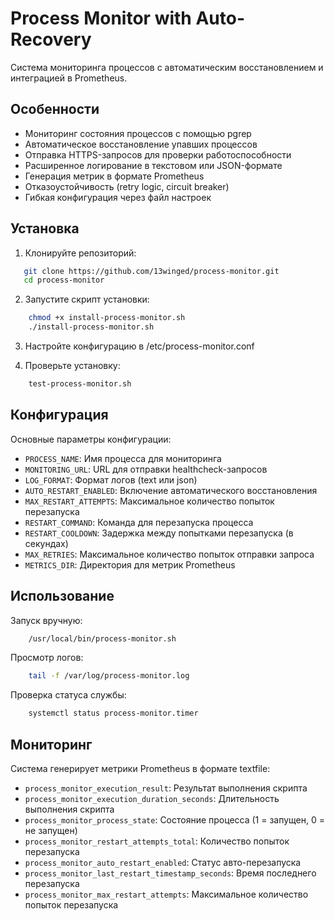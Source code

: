 # Process Monitor with Auto-Recovery

Система мониторинга процессов с автоматическим восстановлением и интеграцией в Prometheus.

## Особенности

- Мониторинг состояния процессов с помощью pgrep
- Автоматическое восстановление упавших процессов
- Отправка HTTPS-запросов для проверки работоспособности
- Расширенное логирование в текстовом или JSON-формате
- Генерация метрик в формате Prometheus
- Отказоустойчивость (retry logic, circuit breaker)
- Гибкая конфигурация через файл настроек

## Установка

1. Клонируйте репозиторий:
```bash
   git clone https://github.com/13winged/process-monitor.git
   cd process-monitor
```

2. Запустите скрипт установки:

```bash
    chmod +x install-process-monitor.sh
    ./install-process-monitor.sh
```

3. Настройте конфигурацию в /etc/process-monitor.conf

4. Проверьте установку:

```bash
    test-process-monitor.sh
```

## Конфигурация

Основные параметры конфигурации:

- `PROCESS_NAME`: Имя процесса для мониторинга
- `MONITORING_URL`: URL для отправки healthcheck-запросов
- `LOG_FORMAT`: Формат логов (text или json)
- `AUTO_RESTART_ENABLED`: Включение автоматического восстановления
- `MAX_RESTART_ATTEMPTS`: Максимальное количество попыток перезапуска
- `RESTART_COMMAND`: Команда для перезапуска процесса
- `RESTART_COOLDOWN`: Задержка между попытками перезапуска (в секундах)
- `MAX_RETRIES`: Максимальное количество попыток отправки запроса
- `METRICS_DIR`: Директория для метрик Prometheus

## Использование

Запуск вручную:
```bash
    /usr/local/bin/process-monitor.sh
```

Просмотр логов:
```bash
    tail -f /var/log/process-monitor.log
```

Проверка статуса службы:
```bash
    systemctl status process-monitor.timer
```

## Мониторинг

Система генерирует метрики Prometheus в формате textfile:

- `process_monitor_execution_result`: Результат выполнения скрипта
- `process_monitor_execution_duration_seconds`: Длительность выполнения скрипта
- `process_monitor_process_state`: Состояние процесса (1 = запущен, 0 = не запущен)
- `process_monitor_restart_attempts_total`: Количество попыток перезапуска
- `process_monitor_auto_restart_enabled`: Статус авто-перезапуска
- `process_monitor_last_restart_timestamp_seconds`: Время последнего перезапуска
- `process_monitor_max_restart_attempts`: Максимальное количество попыток перезапуска